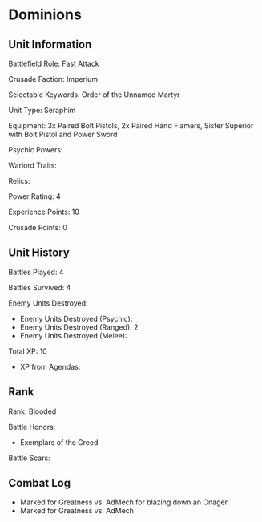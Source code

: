 Dominions
====

Unit Information
----

Battlefield Role: Fast Attack

Crusade Faction: Imperium

Selectable Keywords: Order of the Unnamed Martyr

Unit Type: Seraphim

Equipment: 3x Paired Bolt Pistols, 2x Paired Hand Flamers, Sister Superior with Bolt Pistol and Power Sword

Psychic Powers:

Warlord Traits:

Relics:

Power Rating: 4

Experience Points: 10

Crusade Points: 0


Unit History
---
Battles Played: 4

Battles Survived: 4

Enemy Units Destroyed:
* Enemy Units Destroyed (Psychic):
* Enemy Units Destroyed (Ranged): 2
* Enemy Units Destroyed (Melee): 

Total XP: 10
* XP from Agendas: 

Rank
----
Rank: Blooded

Battle Honors:
* Exemplars of the Creed

Battle Scars:


Combat Log
---
* Marked for Greatness vs. AdMech for blazing down an Onager
* Marked for Greatness vs. AdMech